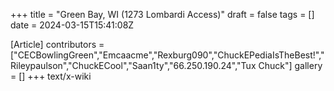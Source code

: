 +++
title = "Green Bay, WI (1273 Lombardi Access)"
draft = false
tags = []
date = 2024-03-15T15:41:08Z

[Article]
contributors = ["CECBowlingGreen","Emcaacme","Rexburg090","ChuckEPediaIsTheBest!","Rileypaulson","ChuckECool","Saan1ty","66.250.190.24","Tux Chuck"]
gallery = []
+++
text/x-wiki